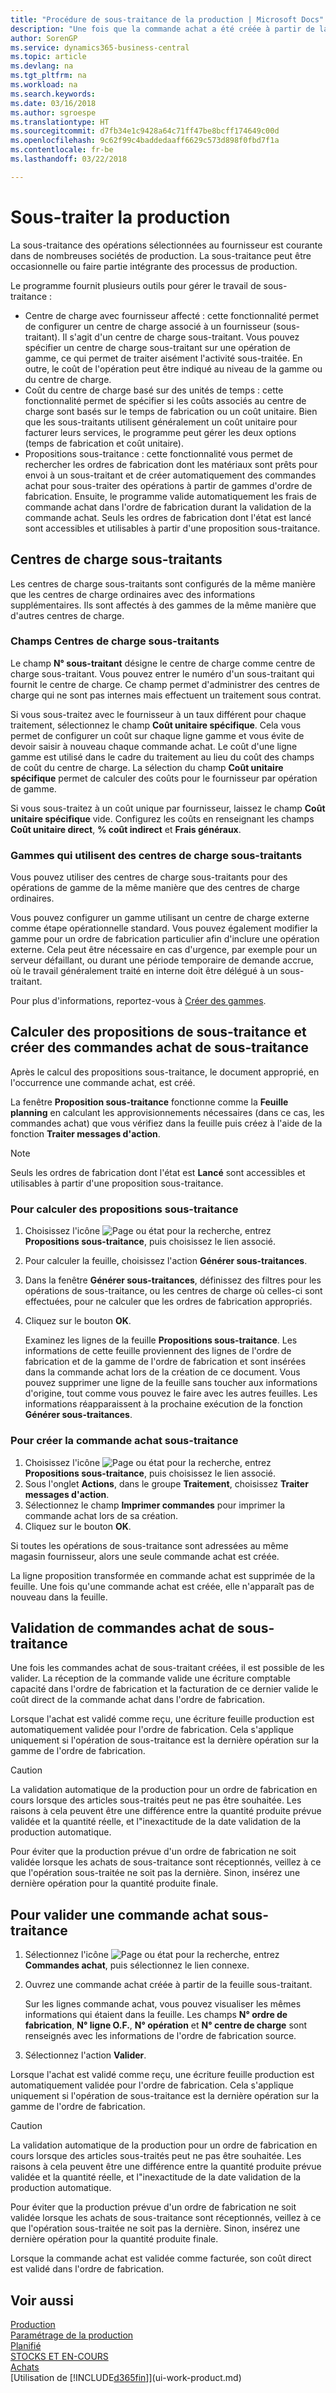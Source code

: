 ```yaml
---
title: "Procédure de sous-traitance de la production | Microsoft Docs"
description: "Une fois que la commande achat a été créée à partir de la feuille sous-traitant, elle peut être validée."
author: SorenGP
ms.service: dynamics365-business-central
ms.topic: article
ms.devlang: na
ms.tgt_pltfrm: na
ms.workload: na
ms.search.keywords: 
ms.date: 03/16/2018
ms.author: sgroespe
ms.translationtype: HT
ms.sourcegitcommit: d7fb34e1c9428a64c71ff47be8bcff174649c00d
ms.openlocfilehash: 9c62f99c4baddedaaff6629c573d898f0fbd7f1a
ms.contentlocale: fr-be
ms.lasthandoff: 03/22/2018

---
```

# <a name="subcontract-manufacturing"></a>Sous-traiter la production
La sous-traitance des opérations sélectionnées au fournisseur est courante dans de nombreuses sociétés de production. La sous-traitance peut être occasionnelle ou faire partie intégrante des processus de production.

Le programme fournit plusieurs outils pour gérer le travail de sous-traitance :  

- Centre de charge avec fournisseur affecté : cette fonctionnalité permet de configurer un centre de charge associé à un fournisseur (sous-traitant). Il s'agit d'un centre de charge sous-traitant. Vous pouvez spécifier un centre de charge sous-traitant sur une opération de gamme, ce qui permet de traiter aisément l'activité sous-traitée. En outre, le coût de l'opération peut être indiqué au niveau de la gamme ou du centre de charge.  
- Coût du centre de charge basé sur des unités de temps : cette fonctionnalité permet de spécifier si les coûts associés au centre de charge sont basés sur le temps de fabrication ou un coût unitaire. Bien que les sous-traitants utilisent généralement un coût unitaire pour facturer leurs services, le programme peut gérer les deux options (temps de fabrication et coût unitaire).  
- Propositions sous-traitance : cette fonctionnalité vous permet de rechercher les ordres de fabrication dont les matériaux sont prêts pour envoi à un sous-traitant et de créer automatiquement des commandes achat pour sous-traiter des opérations à partir de gammes d'ordre de fabrication. Ensuite, le programme valide automatiquement les frais de commande achat dans l'ordre de fabrication durant la validation de la commande achat. Seuls les ordres de fabrication dont l'état est lancé sont accessibles et utilisables à partir d'une proposition sous-traitance.  

## <a name="subcontract-work-centers"></a>Centres de charge sous-traitants  
Les centres de charge sous-traitants sont configurés de la même manière que les centres de charge ordinaires avec des informations supplémentaires. Ils sont affectés à des gammes de la même manière que d'autres centres de charge.  

### <a name="subcontract-work-center-fields"></a>Champs Centres de charge sous-traitants  
Le champ **N° sous-traitant** désigne le centre de charge comme centre de charge sous-traitant. Vous pouvez entrer le numéro d'un sous-traitant qui fournit le centre de charge. Ce champ permet d'administrer des centres de charge qui ne sont pas internes mais effectuent un traitement sous contrat.  

Si vous sous-traitez avec le fournisseur à un taux différent pour chaque traitement, sélectionnez le champ **Coût unitaire spécifique**. Cela vous permet de configurer un coût sur chaque ligne gamme et vous évite de devoir saisir à nouveau chaque commande achat. Le coût d'une ligne gamme est utilisé dans le cadre du traitement au lieu du coût des champs de coût du centre de charge. La sélection du champ **Coût unitaire spécifique** permet de calculer des coûts pour le fournisseur par opération de gamme.  

Si vous sous-traitez à un coût unique par fournisseur, laissez le champ **Coût unitaire spécifique** vide. Configurez les coûts en renseignant les champs **Coût unitaire direct**, **% coût indirect** et **Frais généraux**.  

### <a name="routings-that-use-subcontract-work-centers"></a>Gammes qui utilisent des centres de charge sous-traitants  
Vous pouvez utiliser des centres de charge sous-traitants pour des opérations de gamme de la même manière que des centres de charge ordinaires.  

Vous pouvez configurer un gamme utilisant un centre de charge externe comme étape opérationnelle standard. Vous pouvez également modifier la gamme pour un ordre de fabrication particulier afin d'inclure une opération externe. Cela peut être nécessaire en cas d'urgence, par exemple pour un serveur défaillant, ou durant une période temporaire de demande accrue, où le travail généralement traité en interne doit être délégué à un sous-traitant.  

Pour plus d'informations, reportez-vous à [Créer des gammes](production-how-to-create-routings.md).  

## <a name="calculate-subcontracting-worksheets-and-create-subcontract-purchase-orders"></a>Calculer des propositions de sous-traitance et créer des commandes achat de sous-traitance  
Après le calcul des propositions sous-traitance, le document approprié, en l'occurrence une commande achat, est créé.  

La fenêtre **Proposition sous\-traitance** fonctionne comme la **Feuille planning** en calculant les approvisionnements nécessaires \(dans ce cas, les commandes achat\) que vous vérifiez dans la feuille puis créez à l'aide de la fonction **Traiter messages d'action**.  

> [!NOTE]  
>  Seuls les ordres de fabrication dont l'état est **Lancé** sont accessibles et utilisables à partir d'une proposition sous-traitance.  

### <a name="to-calculate-the-subcontracting-worksheet"></a>Pour calculer des propositions sous-traitance  
1.  Choisissez l'icône ![Page ou état pour la recherche](media/ui-search/search_small.png "Page ou état pour la recherche"), entrez **Propositions sous-traitance**, puis choisissez le lien associé.  
2.  Pour calculer la feuille, choisissez l'action **Générer sous-traitances**.  
3.  Dans la fenêtre **Générer sous\-traitances**, définissez des filtres pour les opérations de sous\-traitance, ou les centres de charge où celles\-ci sont effectuées, pour ne calculer que les ordres de fabrication appropriés.  
4.  Cliquez sur le bouton **OK**.  

    Examinez les lignes de la feuille **Propositions sous\-traitance**. Les informations de cette feuille proviennent des lignes de l'ordre de fabrication et de la gamme de l'ordre de fabrication et sont insérées dans la commande achat lors de la création de ce document. Vous pouvez supprimer une ligne de la feuille sans toucher aux informations d'origine, tout comme vous pouvez le faire avec les autres feuilles. Les informations réapparaissent à la prochaine exécution de la fonction **Générer sous-traitances**.  

### <a name="to-create-the-subcontract-purchase-order"></a>Pour créer la commande achat sous-traitance  
1.  Choisissez l'icône ![Page ou état pour la recherche](media/ui-search/search_small.png "Page ou état pour la recherche"), entrez **Propositions sous-traitance**, puis choisissez le lien associé.  
2.  Sous l'onglet **Actions**, dans le groupe **Traitement**, choisissez **Traiter messages d'action**.  
3.  Sélectionnez le champ **Imprimer commandes** pour imprimer la commande achat lors de sa création.  
4.  Cliquez sur le bouton **OK**.  

Si toutes les opérations de sous-traitance sont adressées au même magasin fournisseur, alors une seule commande achat est créée.  

La ligne proposition transformée en commande achat est supprimée de la feuille. Une fois qu'une commande achat est créée, elle n'apparaît pas de nouveau dans la feuille.  

## <a name="posting-subcontract-purchase-orders"></a>Validation de commandes achat de sous-traitance  
Une fois les commandes achat de sous-traitant créées, il est possible de les valider. La réception de la commande valide une écriture comptable capacité dans l'ordre de fabrication et la facturation de ce dernier valide le coût direct de la commande achat dans l'ordre de fabrication.  

Lorsque l'achat est validé comme reçu, une écriture feuille production est automatiquement validée pour l'ordre de fabrication. Cela s'applique uniquement si l'opération de sous-traitance est la dernière opération sur la gamme de l'ordre de fabrication.  

> [!CAUTION]  
>  La validation automatique de la production pour un ordre de fabrication en cours lorsque des articles sous-traités peut ne pas être souhaitée. Les raisons à cela peuvent être une différence entre la quantité produite prévue validée et la quantité réelle, et l"inexactitude de la date validation de la production automatique.  
>   
>  Pour éviter que la production prévue d'un ordre de fabrication ne soit validée lorsque les achats de sous-traitance sont réceptionnés, veillez à ce que l'opération sous-traitée ne soit pas la dernière. Sinon, insérez une dernière opération pour la quantité produite finale.

## <a name="to-post-a-subcontract-purchase-order"></a>Pour valider une commande achat sous-traitance  
1.  Sélectionnez l'icône ![Page ou état pour la recherche](media/ui-search/search_small.png "Page ou état pour la recherche"), entrez **Commandes achat**, puis sélectionnez le lien connexe.  
2.  Ouvrez une commande achat créée à partir de la feuille sous-traitant.  

    Sur les lignes commande achat, vous pouvez visualiser les mêmes informations qui étaient dans la feuille. Les champs **N° ordre de fabrication**, **N° ligne O.F.**, **N° opération** et **N° centre de charge** sont renseignés avec les informations de l'ordre de fabrication source.  

3.  Sélectionnez l'action **Valider**.  

Lorsque l'achat est validé comme reçu, une écriture feuille production est automatiquement validée pour l'ordre de fabrication. Cela s'applique uniquement si l'opération de sous-traitance est la dernière opération sur la gamme de l'ordre de fabrication.  

> [!CAUTION]  
>  La validation automatique de la production pour un ordre de fabrication en cours lorsque des articles sous-traités peut ne pas être souhaitée. Les raisons à cela peuvent être une différence entre la quantité produite prévue validée et la quantité réelle, et l"inexactitude de la date validation de la production automatique.  
>   
>  Pour éviter que la production prévue d'un ordre de fabrication ne soit validée lorsque les achats de sous-traitance sont réceptionnés, veillez à ce que l'opération sous-traitée ne soit pas la dernière. Sinon, insérez une dernière opération pour la quantité produite finale.  

Lorsque la commande achat est validée comme facturée, son coût direct est validé dans l'ordre de fabrication.  

## <a name="see-also"></a>Voir aussi  
[Production](production-manage-manufacturing.md)    
[Paramétrage de la production](production-configure-production-processes.md)  
[Planifié](production-planning.md)      
[STOCKS ET EN-COURS](inventory-manage-inventory.md)  
[Achats](purchasing-manage-purchasing.md)  
[Utilisation de [!INCLUDE[d365fin](includes/d365fin_md.md)]](ui-work-product.md)

